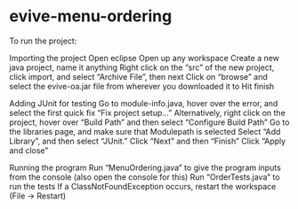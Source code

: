# evive-menu-ordering

To run the project:

Importing the project
Open eclipse
Open up any workspace
Create a new java project, name it anything
Right click on the “src” of the new project, click import, and select “Archive File”, then next
Click on “browse” and select the evive-oa.jar file from wherever you downloaded it to
Hit finish

Adding JUnit for testing
Go to module-info.java, hover over the error, and select the first quick fix “Fix project setup…”
Alternatively, right click on the project, hover over “Build Path” and then select “Configure Build Path”
Go to the libraries page, and make sure that Modulepath is selected
Select “Add Library”, and then select “JUnit.” Click “Next” and then “Finish”
Click “Apply and close”

Running the program
Run “MenuOrdering.java” to give the program inputs from the console (also open the console for this)
Run “OrderTests.java” to run the tests
If a ClassNotFoundException occurs, restart the workspace (File -> Restart)
